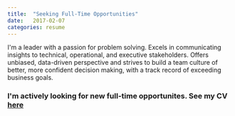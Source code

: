 ```yaml
---
title:  "Seeking Full-Time Opportunities"
date:   2017-02-07
categories: resume
---
```


I'm a leader with a passion for problem solving. Excels in communicating insights to technical, operational, and executive stakeholders. Offers unbiased, data-driven perspective and strives to build a team culture of better, more confident decision making, with a track record of exceeding business goals.

### I'm actively looking for new full-time opportunites.  See my CV [here](https://github.com/ddemoray/ddemoray.github.io/blob/master/assets/images/Resume.pdf)